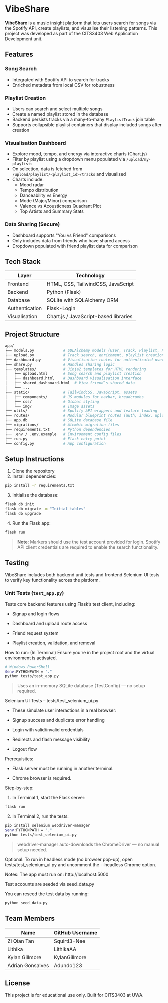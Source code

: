# VibeShare

**VibeShare** is a music insight platform that lets users search for songs via the Spotify API, create playlists, and visualise their listening patterns. This project was developed as part of the CITS3403 Web Application Development unit.

## Features

### Song Search
- Integrated with Spotify API to search for tracks
- Enriched metadata from local CSV for robustness

### Playlist Creation
- Users can search and select multiple songs
- Create a named playlist stored in the database
- Backend persists tracks via a many-to-many `PlaylistTrack` join table
- Supports collapsible playlist containers that display included songs after creation

### Visualisation Dashboard
- Explore mood, tempo, and energy via interactive charts (Chart.js)
- Filter by playlist using a dropdown menu populated via `/upload/my-playlists`
- On selection, data is fetched from `/upload/playlist/<playlist_id>/tracks` and visualised
- Charts include:
  - Mood radar
  - Tempo distribution
  - Danceability vs Energy
  - Mode (Major/Minor) comparison
  - Valence vs Acousticness Quadrant Plot 
  - Top Artists and Summary Stats

### Data Sharing (Secure)
- Dashboard supports "You vs Friend" comparisons
- Only includes data from friends who have shared access
- Dropdown populated with friend playlist data for comparison

## Tech Stack

| Layer           | Technology                             |
|-----------------|----------------------------------------|
| Frontend        | HTML, CSS, TailwindCSS, JavaScript    |
| Backend         | Python (Flask)                         |
| Database        | SQLite with SQLAlchemy ORM             |
| Authentication  | Flask-Login                           |
| Visualisation   | Chart.js / JavaScript-based libraries  |

## Project Structure

```bash
app/
├── models.py             # SQLAlchemy models (User, Track, Playlist, PlaylistTrack, Share, etc.)
├── upload.py             # Track search, enrichment, playlist creation endpoints
├── dashboard.py          # Visualisation routes for authenticated users
├── share.py              # Handles sharing logic
├── templates/            # Jinja2 templates for HTML rendering
│   ├── upload.html       # Song search and playlist creation
│   ├── dashboard.html    # Dashboard visualisation interface
│   ├── shared_dashboard.html  # View friend’s shared data
│   └── ...
├── static/               # TailwindCSS, JavaScript, assets
│   ├── components/       # JS modules for navbar, breadcrumbs
│   ├── css/              # Global styling
│   └── img/              # Image assets
├── utils/                # Spotify API wrappers and feature loading
├── routes/               # Modular blueprint routes (auth, index, upload, share)
├── app.db                # SQLite database file
├── migrations/           # Alembic migration files
├── requirements.txt      # Python dependencies
├── .env / .env.example   # Environment config files
├── run.py                # Flask entry point
└── config.py             # App configuration
```

## Setup Instructions

1. Clone the repository
2. Install dependencies:
```bash
pip install -r requirements.txt
```
3. Initialise the database:
```bash
flask db init
flask db migrate -m "Initial tables"
flask db upgrade
```
4. Run the Flask app:
```bash
flask run
```

> **Note**: Markers should use the test account provided for login. Spotify API client credentials are required to enable the search functionality.

## Testing

VibeShare includes both backend unit tests and frontend Selenium UI tests to verify key functionality across the platform.

### Unit Tests (`test_app.py`)
Tests core backend features using Flask’s test client, including:

*   Signup and login flows

*   Dashboard and upload route access

*   Friend request system

*   Playlist creation, validation, and removal

How to run:
(In Terminal) Ensure you're in the project root and the virtual environment is activated.

```bash
# Windows PowerShell
$env:PYTHONPATH = "."
python tests/test_app.py
```
> Uses an in-memory SQLite database (TestConfig) — no setup required.

Selenium UI Tests – tests/test_selenium_ui.py
*  These simulate user interactions in a real browser:

*  Signup success and duplicate error handling

*  Login with valid/invalid credentials

*  Redirects and flash message visibility

*  Logout flow

Prerequisites:
*  Flask server must be running in another terminal.

*  Chrome browser is required.

Step-by-step:
1. In Terminal 1, start the Flask server:

```bash
flask run
```
2. In Terminal 2, run the tests:

```bash
pip install selenium webdriver-manager
$env:PYTHONPATH = "."
python tests/test_selenium_ui.py
```
> webdriver-manager auto-downloads the ChromeDriver — no manual setup needed.

Optional:
To run in headless mode (no browser pop-up), open tests/test_selenium_ui.py and uncomment the --headless Chrome option.

Notes:
The app must run on: http://localhost:5000

Test accounts are seeded via seed_data.py

You can reseed the test data by running:

```bash
python seed_data.py
```

## Team Members

| Name             | GitHub Username   |
|------------------|-------------------|
| Zi Qian Tan      | Squirtl3-Nee      |
| Lithika          | LithikaAA         |
| Kylan Gillmore   | KylanGillmore     |
| Adrian Gonsalves | Adundo123         |

## License
This project is for educational use only. Built for CITS3403 at UWA.
